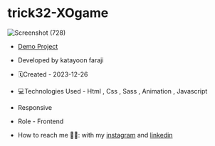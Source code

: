 # trick32-XOgame
![Screenshot (728)](https://github.com/katayoon-faraji-web/trick32-XOgame/assets/144775981/2b95de24-1545-4f68-8931-3489666e66b6)

- [Demo Project](https://katayoon-faraji-web.github.io/trick32-XOgame/)

- Developed by katayoon faraji

- 🗓️Created - 2023-12-26

- 💻Technologies Used - Html , Css , Sass , Animation , Javascript

- Responsive
  
- Role - Frontend

- How to reach me 👩🏻: with my [instagram](https://instagram.com/katayoon_faraji_web) and [linkedin](https://www.linkedin.com/in/katayoon-faraji-web-3b722b207r)
